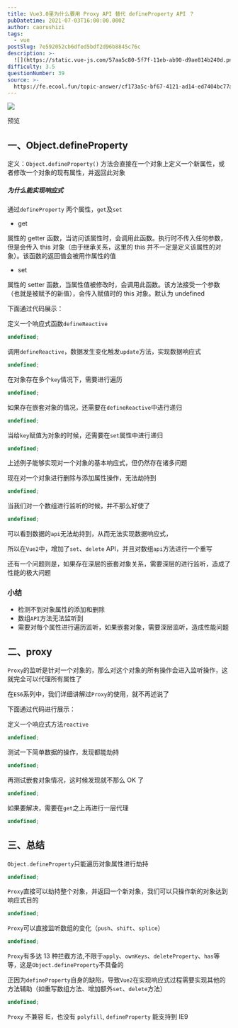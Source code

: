 ```yaml
---
title: Vue3.0里为什么要用 Proxy API 替代 defineProperty API ？
pubDatetime: 2021-07-03T16:00:00.000Z
author: caorushizi
tags:
  - vue
postSlug: 7e592052cb6dfed5bdf2d96b8845c76c
description: >-
  ![](https://static.vue-js.com/57aa5c80-5f7f-11eb-ab90-d9ae814b240d.png)预览一、Object.defineProperty----
difficulty: 3.5
questionNumber: 39
source: >-
  https://fe.ecool.fun/topic-answer/cf173a5c-bf67-4121-ad14-ed7404bc77a4?orderBy=updateTime&order=desc&tagId=14
---
```


![](https://static.vue-js.com/57aa5c80-5f7f-11eb-ab90-d9ae814b240d.png)

预览

## 一、Object.defineProperty

定义：`Object.defineProperty()` 方法会直接在一个对象上定义一个新属性，或者修改一个对象的现有属性，并返回此对象

##### 为什么能实现响应式

通过`defineProperty` 两个属性，`get`及`set`

- get

属性的 getter 函数，当访问该属性时，会调用此函数。执行时不传入任何参数，但是会传入 this 对象（由于继承关系，这里的 this 并不一定是定义该属性的对象）。该函数的返回值会被用作属性的值

- set

属性的 setter 函数，当属性值被修改时，会调用此函数。该方法接受一个参数（也就是被赋予的新值），会传入赋值时的 this 对象。默认为 undefined

下面通过代码展示：

定义一个响应式函数`defineReactive`

```typescript
undefined;
```

调用`defineReactive`，数据发生变化触发`update`方法，实现数据响应式

```typescript
undefined;
```

在对象存在多个`key`情况下，需要进行遍历

```typescript
undefined;
```

如果存在嵌套对象的情况，还需要在`defineReactive`中进行递归

```typescript
undefined;
```

当给`key`赋值为对象的时候，还需要在`set`属性中进行递归

```typescript
undefined;
```

上述例子能够实现对一个对象的基本响应式，但仍然存在诸多问题

现在对一个对象进行删除与添加属性操作，无法劫持到

```typescript
undefined;
```

当我们对一个数组进行监听的时候，并不那么好使了

```typescript
undefined;
```

可以看到数据的`api`无法劫持到，从而无法实现数据响应式，

所以在`Vue2`中，增加了`set`、`delete` API，并且对数组`api`方法进行一个重写

还有一个问题则是，如果存在深层的嵌套对象关系，需要深层的进行监听，造成了性能的极大问题

### 小结

- 检测不到对象属性的添加和删除
- 数组`API`方法无法监听到
- 需要对每个属性进行遍历监听，如果嵌套对象，需要深层监听，造成性能问题

## 二、proxy

`Proxy`的监听是针对一个对象的，那么对这个对象的所有操作会进入监听操作，这就完全可以代理所有属性了

在`ES6`系列中，我们详细讲解过`Proxy`的使用，就不再述说了

下面通过代码进行展示：

定义一个响应式方法`reactive`

```typescript
undefined;
```

测试一下简单数据的操作，发现都能劫持

```typescript
undefined;
```

再测试嵌套对象情况，这时候发现就不那么 OK 了

```typescript
undefined;
```

如果要解决，需要在`get`之上再进行一层代理

```typescript
undefined;
```

## 三、总结

`Object.defineProperty`只能遍历对象属性进行劫持

```typescript
undefined;
```

`Proxy`直接可以劫持整个对象，并返回一个新对象，我们可以只操作新的对象达到响应式目的

```typescript
undefined;
```

`Proxy`可以直接监听数组的变化（`push`、`shift`、`splice`）

```typescript
undefined;
```

`Proxy`有多达 13 种拦截方法,不限于`apply`、`ownKeys`、`deleteProperty`、`has`等等，这是`Object.defineProperty`不具备的

正因为`defineProperty`自身的缺陷，导致`Vue2`在实现响应式过程需要实现其他的方法辅助（如重写数组方法、增加额外`set`、`delete`方法）

```typescript
undefined;
```

`Proxy` 不兼容 IE，也没有 `polyfill`, `defineProperty` 能支持到 IE9

